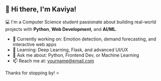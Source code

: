 ## 👋 Hi there, I'm Kaviya!

💻 I'm a Computer Science student passionate about building real-world projects with **Python**, **Web Development**, and **AI/ML**.

- 🔭 Currently working on: Emotion detection, demand forecasting, and interactive web apps  
- 🌱 Learning: Deep Learning, Flask, and advanced UI/UX  
- 💬 Ask me about: Python, Frontend Dev, or Machine Learning  
- 📫 Reach me at: [yourname@email.com](mailto:yourname@email.com)

Thanks for stopping by! ⭐
